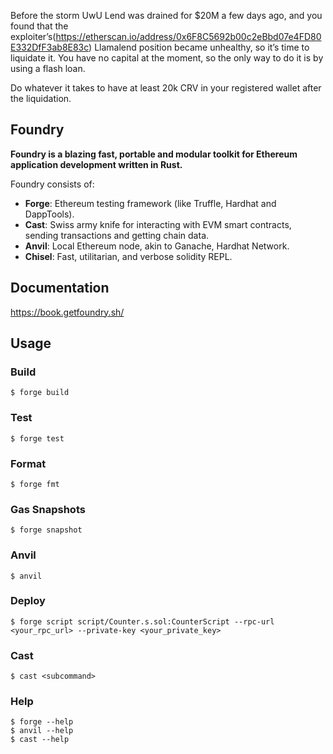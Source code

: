 
Before the storm
UwU Lend was drained for $20M a few days ago, and you found that the exploiter’s(https://etherscan.io/address/0x6F8C5692b00c2eBbd07e4FD80E332DfF3ab8E83c) Llamalend position became unhealthy, so it’s time to liquidate it. You have no capital at the moment, so the only way to do it is by using a flash loan.

Do whatever it takes to have at least 20k CRV in your registered wallet after the liquidation.

## Foundry

**Foundry is a blazing fast, portable and modular toolkit for Ethereum application development written in Rust.**

Foundry consists of:

-   **Forge**: Ethereum testing framework (like Truffle, Hardhat and DappTools).
-   **Cast**: Swiss army knife for interacting with EVM smart contracts, sending transactions and getting chain data.
-   **Anvil**: Local Ethereum node, akin to Ganache, Hardhat Network.
-   **Chisel**: Fast, utilitarian, and verbose solidity REPL.

## Documentation

https://book.getfoundry.sh/

## Usage

### Build

```shell
$ forge build
```

### Test

```shell
$ forge test
```

### Format

```shell
$ forge fmt
```

### Gas Snapshots

```shell
$ forge snapshot
```

### Anvil

```shell
$ anvil
```

### Deploy

```shell
$ forge script script/Counter.s.sol:CounterScript --rpc-url <your_rpc_url> --private-key <your_private_key>
```

### Cast

```shell
$ cast <subcommand>
```

### Help

```shell
$ forge --help
$ anvil --help
$ cast --help
```
